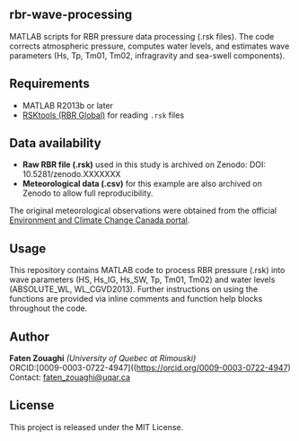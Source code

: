 ## rbr-wave-processing
MATLAB scripts for RBR pressure data processing (.rsk files).
The code corrects atmospheric pressure, computes water levels, and estimates wave parameters (Hs, Tp, Tm01, Tm02, infragravity and sea-swell components).

## Requirements
- MATLAB R2013b or later
- [RSKtools (RBR Global)](https://rbr-global.com/support/matlab-tools/) for reading `.rsk` files

## Data availability

- **Raw RBR file (.rsk)** used in this study is archived on Zenodo: DOI: 10.5281/zenodo.XXXXXXX  
- **Meteorological data (.csv)** for this example are also archived on Zenodo to allow full reproducibility.  

The original meteorological observations were obtained from the official  
[Environment and Climate Change Canada portal](https://climat.meteo.gc.ca/historical_data/search_historic_data_f.html).  

## Usage
This repository contains MATLAB code to process RBR pressure (.rsk) into wave parameters (HS, Hs_IG, Hs_SW, Tp, Tm01, Tm02) and water levels (ABSOLUTE_WL, WL_CGVD2013). Further instructions on using the functions are provided via inline comments and function help blocks throughout the code.

## Author
**Faten Zouaghi** *(University of Quebec at Rimouski)*  
ORCID:[0009-0003-0722-4947]((https://orcid.org/0009-0003-0722-4947)  
Contact: [faten_zouaghi@uqar.ca](mailto:faten_zouaghi@uqar.ca)

## License

This project is released under the MIT License.
